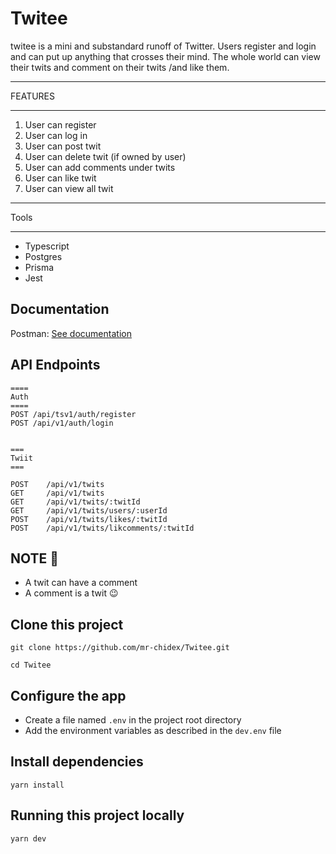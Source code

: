 # Twitee

twitee is a mini and substandard runoff of Twitter. Users register and login and can
put up anything that crosses their mind. The whole world can view their twits and
comment on their twits /and like them.

---

FEATURES

---

1. User can register
2. User can log in
3. User can post twit
4. User can delete twit (if owned by user)
5. User can add comments under twits
6. User can like twit
7. User can view all twit

---

Tools

---

- Typescript
- Postgres
- Prisma
- Jest

## Documentation

Postman: [See documentation](https://documenter.getpostman.com/view/11724511/2s93CGSvsz)

## API Endpoints

```
====
Auth
====
POST /api/tsv1/auth/register
POST /api/v1/auth/login


===
Twiit
===

POST    /api/v1/twits
GET     /api/v1/twits
GET     /api/v1/twits/:twitId
GET     /api/v1/twits/users/:userId
POST    /api/v1/twits/likes/:twitId
POST    /api/v1/twits/likcomments/:twitId
```

## NOTE 📢

- A twit can have a comment
- A comment is a twit 😉

## Clone this project

```
git clone https://github.com/mr-chidex/Twitee.git
```

```
cd Twitee
```

## Configure the app

- Create a file named `.env` in the project root directory
- Add the environment variables as described in the `dev.env` file

## Install dependencies

```
yarn install
```

## Running this project locally

```
yarn dev
```
